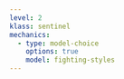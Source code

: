```yaml
---
level: 2
klass: sentinel
mechanics:
  - type: model-choice
    options: true
    model: fighting-styles
---
```

